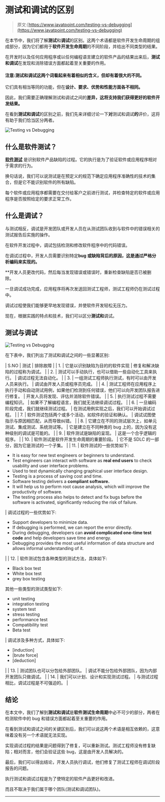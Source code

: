 # 测试和调试的区别

> 原文:[https://www.javatpoint.com/testing-vs-debugging](https://www.javatpoint.com/testing-vs-debugging)

在本节中，我们将了解**测试**和**调试**的区别。这两个术语都是软件开发生命周期的组成部分，因为它们都用于**软件开发生命周期**的不同阶段，并给出不同类型的结果。

在开发时以及任何应用程序或以任何编程语言建立的软件产品的结果出来后，**测试和调试**在发现和消除错误方面都起着至关重要的作用。

#### 注意:测试和调试这两个词看起来有着相似的含义，但却有着很大的不同。

它们具有相当等同的功能，但在**设计、要求、优势和性能方面各不相同。**

因此，我们需要正确理解测试和调试之间的**差异，这将支持我们获得更好的软件开发结果。**

在看到**测试和调试**的区别之前，我们先来详细讨论一下**对**测试和调试**的**评价，这将有助于我们恰当区分两者。

![Testing vs Debugging](../Images/859fdb4723ab3cd1afdfb3aa2b9c5007.png)

## 什么是软件测试？

[**软件测试**](https://www.javatpoint.com/software-testing-tutorial) 是识别软件产品缺陷的过程。它的执行是为了验证软件或应用程序相对于需求的行为。

换句话说，我们可以说测试是在预定义的规范下确定应用程序准确性的技术的集合，但是它不能识别软件的所有缺陷。

每个软件或应用程序都需要在交付给客户之前进行测试，并检查特定的软件或应用程序是否按照给定的要求正常工作。

## 什么是调试？

与测试相反，调试是开发团队或开发人员在从测试团队收到与软件中的错误相关的测试报告后实施的操作。

在软件开发过程中，调试包括检测和修改软件程序中的代码错误。

在调试过程中，开发人员需要识别特定[](https://www.javatpoint.com/bug-in-software-testing)**bug 或缺陷背后的原因，这是通过严格分析编码来实现的。**

 **开发人员更改代码，然后每当发现错误或错误时，重新检查缺陷是否已被删除。

一旦调试成功完成，应用程序将再次发送回测试工程师，测试工程师仍在测试过程中。

调试过程使我们能够更早地发现错误，并使软件开发轻松无压力。

现在，根据实践的特点和技术，我们可以区分**测试和**调试。

## 测试与调试

![Testing vs Debugging](../Images/cedf69f58fe9ee9c029059308bcac899.png)

在下表中，我们列出了测试和调试之间的一些显著区别:

| S.NO | 测试 | 排除故障 |
| 1. | 它是以识别缺陷为目的的软件实现 | 修复和解决缺陷的过程称为调试。 |
| 2. | 测试可以手动执行，也可以借助一些自动化工具来执行。 | 调试过程无法自动化。 |
| 3. | 一组测试工程师执行测试，有时可以由开发人员来执行。 | 调试由开发人员或程序员完成。 |
| 4. | 测试工程师在应用程序上执行手动和自动测试用例，如果他们检测到任何错误，他们可以向开发团队报告进行修复。 | 开发人员将发现、评估并消除软件错误。 |
| 5. | 执行测试过程不需要编程知识。 | 如果不了解编程语言，我们就无法继续调试过程。 |
| 6. | 一旦编码阶段完成，我们就继续测试过程。 | 在测试用例实现之后，我们可以开始调试过程。 |
| 7. | 软件测试包括两个或多个活动，如软件的验证和确认。 | 调试试图使指示与原因相匹配，从而导致纠错。 |
| 8. | 它建立在不同的测试层次上，如单元测试、集成测试、系统测试等。 | 它是建立在不同种类的 bug 上的，因为没有这种级别的调试是可能的。 |
| 9. | 软件测试是缺陷的呈现。 | 这是一个合乎逻辑的程序。 |
| 10. | 软件测试是软件开发生命周期的重要阶段。 | 它不是 SDLC 的一部分，因为它是测试的一个子集。 |
| 11. | 软件测试的一些优势如下:

*   It is easy for new test engineers or beginners to understand.
*   Test engineers can interact with software as **real end users** to check usability and user interface problems.
*   Used to test dynamically changing graphical user interface design.
*   Testing is a process of saving cost and time.
*   Software testing delivers a **compliant software.**
*   It will help us to perform root cause analysis, which will improve the productivity of software.
*   The testing process also helps to detect and fix bugs before the software is activated, significantly reducing the risk of failure.

 | 调试过程的一些优势如下:

*   Support developers to minimize data.
*   If debugging is performed, we can report the error directly.
*   During debugging, developers can **avoid complicated one-time test code** and help developers save time and energy.
*   Debugging provides the most useful information of data structure and allows informal understanding of it.

 |
| 12. | 软件测试包含各种类型的测试方法，具体如下:

*   Black box test
*   White box test
*   grey box testing

其他一些类型的测试类型如下:

*   unit testing
*   integration testing
*   system test
*   stress testing
*   performance test
*   Compatibility test
*   Beta test

 | 调试涉及多种方式，具体如下:

*   [induction]
*   [brute force]
*   [deduction]

 |
| 13. | 测试团队也可以分包给外部团队。 | 调试不能分包给外部团队，因为内部开发团队只做调试。 |
| 14. | 我们可以计划、设计和实现测试过程。 | 与测试过程相比，调试过程是不可强迫的。 |

## 结论

在本文中，我们了解到**测试和调试**是**软件测试生命周期**中必不可少的部分，两者在检测软件中的 bug 和错误方面都起着至关重要的作用。

在看到测试和调试之间的关键区别后，我们可以说这两个术语是相互依赖的，这意味着没有另一个术语就无法实现。

实现调试过程的结果是问题得到了修复，可以重新测试。测试工程师没有修复缺陷；相对而言，他们会验证这些 bug，这是由开发人员解决的。

最后，我们可以得出结论，开发人员执行调试，他们修复了测试工程师在调试阶段报告的问题。

执行测试和调试过程是为了使特定的软件产品更好和改进。

而且不取决于我们属于哪个团队(测试和调试团队)。

* * ***